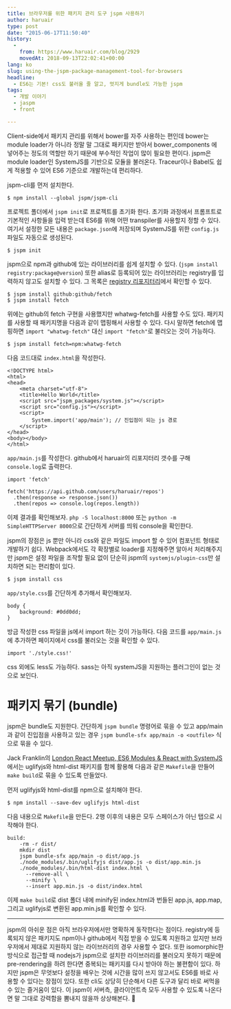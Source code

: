 ```yaml
---
title: 브라우저를 위한 패키지 관리 도구 jspm 사용하기
author: haruair
type: post
date: "2015-06-17T11:50:40"
history:
  - 
    from: https://www.haruair.com/blog/2929
    movedAt: 2018-09-13T22:02:41+00:00
lang: ko
slug: using-the-jspm-package-management-tool-for-browsers
headline:
  - ES6는 기본! css도 불러올 줄 알고, 멋지게 bundle도 가능한 jspm
tags:
  - 개발 이야기
  - jaspm
  - front

---
```

Client-side에서 패키지 관리를 위해서 bower를 자주 사용하는 편인데 bower는 module loader가 아니라 정말 말 그대로 패키지만 받아서 bower_components 에 넣어주는 정도의 역할만 하기 때문에 부수적인 작업이 많이 필요한 편이다. jspm은 module loader인 SystemJS를 기반으로 모듈을 불러온다. Traceur이나 Babel도 쉽게 적용할 수 있어 ES6 기준으로 개발하는데 편리하다.

jspm-cli를 먼저 설치한다.

```
$ npm install --global jspm/jspm-cli
```
    

프로젝트 폴더에서 `jspm init`로 프로젝트를 초기화 한다. 초기화 과정에서 프롬프트로 기본적인 사항들을 입력 받는데 ES6를 위해 어떤 transpiler를 사용할지 정할 수 있다. 여기서 설정한 모든 내용은 `package.json`에 저장되며 SystemJS를 위한 `config.js` 파일도 자동으로 생성된다.

```
$ jspm init
```
    

jspm으로 npm과 github에 있는 라이브러리를 쉽게 설치할 수 있다. (`jspm install registry:package@version`) 또한 alias로 등록되어 있는 라이브러리는 registry를 입력하지 않고도 설치할 수 있다. 그 목록은 [registry 리포지터리][1]에서 확인할 수 있다.

```
$ jspm install github:github/fetch
$ jspm install fetch
``` 

위에는 github의 fetch 구현을 사용했지만 whatwg-fetch를 사용할 수도 있다. 패키지를 사용할 때 패키지명을 다음과 같이 맵핑해서 사용할 수 있다. 다시 말하면 fetch에 맵핑하면 `import "whatwg-fetch"` 대신 `import "fetch"`로 불러오는 것이 가능하다.

    $ jspm install fetch=npm:whatwg-fetch
    

다음 코드대로 `index.html`을 작성한다.

```
<!DOCTYPE html>
<html>
<head>
    <meta charset="utf-8">
    <title>Hello World</title>
    <script src="jspm_packages/system.js"></script>
    <script src="config.js"></script>
    <script>
        System.import('app/main'); // 진입점이 되는 js 경로
    </script>
</head>
<body></body>
</html>
``` 

`app/main.js`를 작성한다. github에서 haruair의 리포지터리 갯수를 구해 `console.log`로 출력한다.

```
import 'fetch'

fetch('https://api.github.com/users/haruair/repos')
  .then(response => response.json())
  .then(repos => console.log(repos.length))
``` 

이제 결과를 확인해보자. `php -S localhost:8000` 또는 `python -m SimpleHTTPServer 8000`으로 간단하게 서버를 띄워 console을 확인한다.

jspm의 장점은 js 뿐만 아니라 css와 같은 파일도 import 할 수 있어 컴포넌트 형태로 개발하기 쉽다. Webpack에서도 각 확장별로 loader를 지정해주면 알아서 처리해주지만 jspm은 설정 파일을 조작할 필요 없이 단순히 jspm의 `systemjs/plugin-css`만 설치하면 되는 편리함이 있다.

```
$ jspm install css
``` 

`app/style.css`를 간단하게 추가해서 확인해보자.

```
body {
    background: #0dd0dd;
}
```
    

방금 작성한 css 파일을 js에서 import 하는 것이 가능하다. 다음 코드를 `app/main.js`에 추가하면 페이지에서 css를 불러오는 것을 확인할 수 있다.

```
import './style.css!'
``` 

css 외에도 less도 가능하다. sass는 아직 systemJS을 지원하는 플러그인이 없는 것으로 보인다.

# 패키지 묶기 (bundle)

jspm은 bundle도 지원한다. 간단하게 `jspm bundle` 명령어로 묶을 수 있고 app/main과 같이 진입점을 사용하고 있는 경우 `jspm bundle-sfx app/main -o <outfile>` 식으로 묶을 수 있다.

Jack Franklin의 [London React Meetup, ES6 Modules & React with SystemJS][2]에서는 uglifyjs와 html-dist 패키지를 함께 활용해 다음과 같은 `Makefile`을 만들어 `make build`로 묶을 수 있도록 만들었다.

먼저 uglifyjs와 html-dist를 npm으로 설치해야 한다.

```
$ npm install --save-dev uglifyjs html-dist
```

다음 내용으로 `Makefile`을 만든다. 2행 이후의 내용은 모두 스페이스가 아닌 탭으로 시작해야 한다.

```
build:
    -rm -r dist/
    mkdir dist
    jspm bundle-sfx app/main -o dist/app.js
    ./node_modules/.bin/uglifyjs dist/app.js -o dist/app.min.js
    ./node_modules/.bin/html-dist index.html \
      --remove-all \
      --minify \
      --insert app.min.js -o dist/index.html
```

이제 `make build`로 dist 폴더 내에 minify된 index.html과 번들된 app.js, app.map, 그리고 uglifyjs로 변환된 app.min.js를 확인할 수 있다.

* * *

jspm의 아쉬운 점은 아직 브라우저에서만 명확하게 동작한다는 점이다. registry에 등록되지 않은 패키지도 npm이나 github에서 직접 받을 수 있도록 지원하고 있지만 브라우저에서 제대로 지원하지 않는 라이브러리의 경우 사용할 수 없다. 또한 isomorphic한 방식으로 접근할 때 nodejs가 jspm으로 설치한 라이브러리를 불러오지 못하기 때문에 pre-rendering을 하려 한다면 중복되는 패키지를 다시 받아야 하는 불편함이 있다. 하지만 jspm은 무엇보다 설정을 배우는 것에 시간을 많이 쓰지 않고서도 ES6를 바로 사용할 수 있다는 장점이 있다. 또한 cli도 상당히 단순해서 다른 도구과 달리 바로 써먹을 수 있는 즐거움이 있다. 이 jspm이 서버측, 클라이언트측 모두 사용할 수 있도록 나온다면 말 그대로 강력함을 뽐내지 않을까 상상해본다. 🙂

 [1]: https://github.com/jspm/registry
 [2]: https://www.youtube.com/watch?v=NpMnRifyGyw